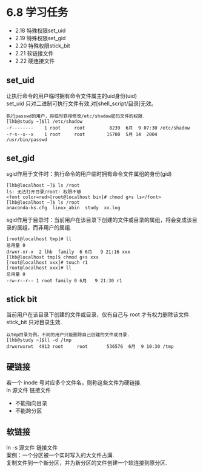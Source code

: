 # 6.8 学习任务
- 2.18 特殊权限set_uid
- 2.19 特殊权限set_gid
- 2.20 特殊权限stick_bit
- 2.21 软链接文件
- 2.22 硬连接文件

## set_uid
让执行命令的用户临时拥有命令文件属主的uid身份(uid)  
set_uid 只对二进制可执行文件有效,对[shell_script/目录]无效。
```
执行passwd的用户，将临时获得修改/etc/shadow密码文件的权限.
[lhb@study ~]$ll /etc/shadow
-r--------    1 root     root         8239  6月  9 07:30 /etc/shadow
-r-s--x--x    1 root     root        15700  5月 14  2004 /usr/bin/passwd
```

## set_gid
sgid作用于文件时：执行命令的用户临时拥有命令文件属组的身份(gid)
```
[lhb@localhost ~]$ ls /root
ls: 无法打开目录/root: 权限不够
<font color=red>[root@localhost bin]# chmod g+s ls</font>
[lhb@localhost ~]$ ls /root
anaconda-ks.cfg  linux_abin  study  xx.log
```
sgid作用于目录时：当前用户在该目录下创建的文件或目录的属组，将会变成该目录的属组，而非用户的属组.
```
[root@localhost tmp]# ll
总用量 0
drwxr-xr-x  2 lhb  family  6 6月   9 21:16 xxx
[lhb@localhost tmp]$ chmod g+s xxx
[root@localhost xxx]# touch r1
[root@localhost xxx]# ll
总用量 0
-rw-r--r-- 1 root family 0 6月   9 21:30 r1
```

## stick bit
当前用户在该目录下创建的文件或目录，仅有自己与 root 才有权力删除该文件.  
stick_bit 只对目录生效.
```
以tmp目录为例，不同的用户只能删除自己创建的文件或目录.
[lhb@study ~]$ll -d /tmp
drwxrwxrwt  4913 root     root       536576  6月  9 10:30 /tmp
```

## 硬链接
若一个 inode 号对应多个文件名，则称这些文件为硬链接.  
ln 源文件 链接文件  
- 不能指向目录
- 不能跨分区

## 软链接

ln -s 源文件 链接文件  
案例：一个分区被一个实时写入的大文件占满.  
复制文件到一个新分区，并为新分区的文件创建一个软连接到原分区.
